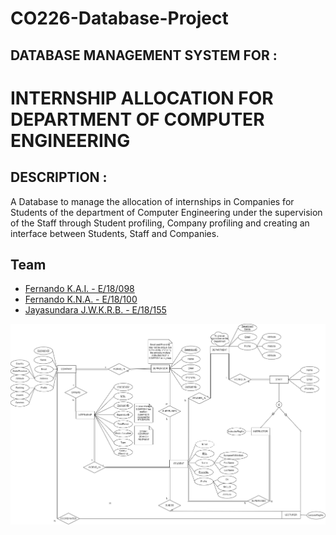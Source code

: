 # CO226-Database-Project

## DATABASE MANAGEMENT SYSTEM FOR :
# INTERNSHIP ALLOCATION FOR DEPARTMENT OF COMPUTER ENGINEERING
## DESCRIPTION :
A Database to manage the allocation of internships in Companies for Students of the department of Computer Engineering under the supervision of the Staff through Student profiling, Company profiling and creating an interface between Students, Staff and Companies.

## Team
- [Fernando K.A.I. - E/18/098](https://people.ce.pdn.ac.lk/students/e18/098/)
- [Fernando K.N.A. - E/18/100](https://people.ce.pdn.ac.lk/students/e18/100/)
- [Jayasundara J.W.K.R.B. - E/18/155](https://people.ce.pdn.ac.lk/students/e18/155/)

![ERDIAGRAM](ER_DIAGRAM.png)